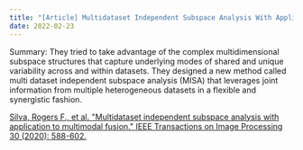 ```yaml
---
title: "[Article] Multidataset Independent Subspace Analysis With Application to Multimodal Fusion"
date: 2022-02-23
---
```


Summary: They tried to take advantage of the complex multidimensional subspace structures that capture underlying modes of shared and unique variability across and within datasets. They designed a new method called multi dataset independent subspace analysis (MISA) that leverages joint information from multiple heterogeneous datasets in a flexible and synergistic fashion.

[Silva, Rogers F., et al. "Multidataset independent subspace analysis with application to multimodal fusion." IEEE Transactions on Image Processing 30 (2020): 588-602.](https://ieeexplore.ieee.org/abstract/document/9217943)
